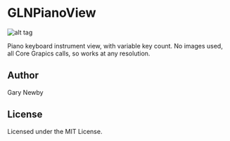 # GLNPianoView
![alt tag](https://github.com/garynewby/GLNPianoView/raw/master/screen.png)

Piano keyboard instrument view, with variable key count.
No images used, all Core Grapics calls, so works at any resolution.

Author
------
Gary Newby

License
-------
Licensed under the MIT License.
